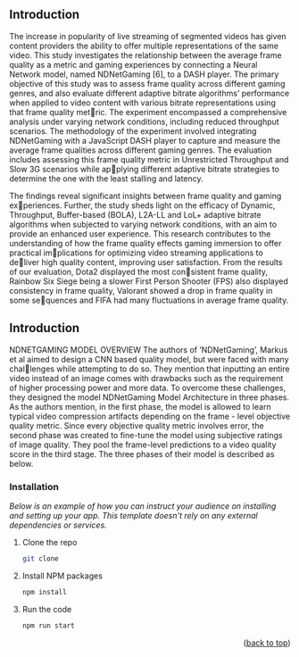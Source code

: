 ## Introduction

The increase in popularity of live streaming of segmented
videos has given content providers the ability to offer multiple
representations of the same video. This study investigates the
relationship between the average frame quality as a metric and
gaming experiences by connecting a Neural Network model,
named NDNetGaming [6], to a DASH player. The primary
objective of this study was to assess frame quality across different gaming genres, and also evaluate different adaptive bitrate algorithms’ performance when applied to video content with
various bitrate representations using that frame quality metric. The experiment encompassed a comprehensive analysis under varying network conditions, including reduced throughput scenarios. The methodology of the experiment involved integrating NDNetGaming with a JavaScript DASH player
to capture and measure the average frame qualities across different gaming genres. The evaluation includes assessing this frame quality metric in Unrestricted Throughput and Slow 3G scenarios while applying different adaptive bitrate strategies to determine the one with the least stalling and latency. 

The findings reveal significant insights between frame quality and gaming experiences. Further, the study sheds light on the efficacy of Dynamic, Throughput, Buffer-based (BOLA), L2A-LL and
LoL+ adaptive bitrate algorithms when subjected to varying network conditions, with an aim to provide an enhanced user experience.
This research contributes to the understanding of how the frame quality effects gaming immersion to offer practical implications for optimizing video streaming applications to deliver high quality content, improving user satisfaction. From the results of our evaluation, Dota2 displayed the most consistent frame quality, Rainbow Six Siege being a slower First Person Shooter (FPS) also displayed consistency in frame
quality, Valorant showed a drop in frame quality in some sequences and FIFA had many fluctuations in average frame quality.



## Introduction

NDNETGAMING MODEL OVERVIEW
The authors of ’NDNetGaming’, Markus et al aimed to design a CNN based quality model, but were faced with many challenges while attempting to do so. They mention that inputting an entire video instead of an image comes with drawbacks such as the requirement of higher processing power and more data. To overcome these challenges, they designed the model
NDNetGaming Model Architecture in three phases. As the authors mention, in the first phase, the model is allowed to learn typical video compression artifacts depending on the frame - level objective quality metric. Since every objective quality metric involves error, the second phase was created to fine-tune the model using subjective ratings
of image quality. They pool the frame-level predictions to a video quality score in the third stage. The three phases of their model is described as below.





### Installation

_Below is an example of how you can instruct your audience on installing and setting up your app. This template doesn't rely on any external dependencies or services._
1. Clone the repo
   ```sh
   git clone 
   ```
2. Install NPM packages
   ```sh
   npm install
   ```
3. Run the code
   ```sh
   npm run start
   ```

<p align="right">(<a href="#readme-top">back to top</a>)</p>








